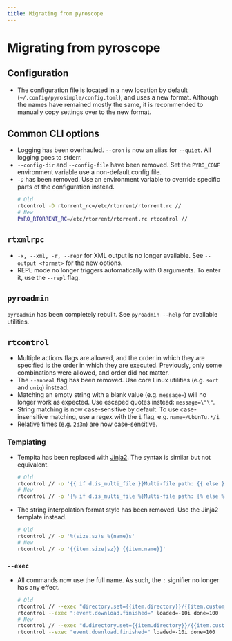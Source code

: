 ```yaml
---
title: Migrating from pyroscope
---
```

# Migrating from pyroscope

## Configuration

* The configuration file is located in a new location by default
  (`~/.config/pyrosimple/config.toml`), and uses a new
  format. Although the names have remained mostly the same, it is
  recommended to manually copy settings over to the new format.

## Common CLI options

* Logging has been overhauled. `--cron` is now an alias for
  `--quiet`. All logging goes to stderr.
* `--config-dir` and `--config-file` have been removed. Set the
  `PYRO_CONF` environment variable use a non-default config file.
* `-D` has been removed. Use an environment variable to override
  specific parts of the configuration instead.
  ```bash
  # Old
  rtcontrol -D rtorrent_rc=/etc/rtorrent/rtorrent.rc //
  # New
  PYRO_RTORRENT_RC=/etc/rtorrent/rtorrent.rc rtcontrol //
  ```

## `rtxmlrpc`

* `-x, --xml, -r, --repr` for XML output is no longer available. See
  `--output <format>` for the new options.
* REPL mode no longer triggers automatically with 0 arguments. To
  enter it, use the `--repl` flag.

## `pyroadmin`

`pyroadmin` has been completely rebuilt. See `pyroadmin --help` for
available utilities.

## `rtcontrol`

* Multiple actions flags are allowed, and the order in which they are
  specified is the order in which they are executed. Previously, only
  some combinations were allowed, and order did not matter.
* The `--anneal` flag has been removed. Use core Linux utilities
  (e.g. `sort` and `uniq`) instead.
* Matching an empty string with a blank value (e.g. `message=`) will
  no longer work as expected. Use escaped quotes instead:
  `message=\"\"`.
* String matching is now case-sensitive by default. To use
  case-insensitive matching, use a regex with the `i` flag,
  e.g. `name=/UbUnTu.*/i`
* Relative times (e.g. `2d3m`) are now case-sensitive.

### Templating

* Tempita has been replaced with
  [Jinja2](https://jinja.palletsprojects.com/en/3.0.x/templates/). The
  syntax is similar but not equivalent.
  ```bash
  # Old
  rtcontrol // -o '{{ if d.is_multi_file }}Multi-file path: {{ else }}Single file: {{ endif }}{{item.directory}}'
  # New
  rtcontrol // -o '{% if d.is_multi_file %}Multi-file path: {% else %}Single file: {% endif %}{{item.directory}}'
  ```
* The string interpolation format style has been removed. Use the
  Jinja2 template instead.
  ```bash
  # Old
  rtcontrol // -o '%(size.sz)s %(name)s'
  # New
  rtcontrol // -o '{{item.size|sz}} {{item.name}}'
  ```

### `--exec`

* All commands now use the full name. As such, the `:` signifier no
  longer has any effect.
  ```bash
  # Old
  rtcontrol // --exec "directory.set={{item.directory}}/{{item.custom_target_folder}}"
  rtcontrol --exec ":event.download.finished=" loaded=-10i done=100
  # New
  rtcontrol // --exec "d.directory.set={{item.directory}}/{{item.custom_target_folder}}"
  rtcontrol --exec "event.download.finished=" loaded=-10i done=100
  ```
